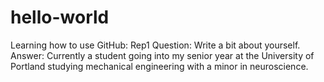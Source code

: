 # hello-world
Learning how to use GitHub: Rep1
Question: Write a bit about yourself.
Answer: Currently a student going into my senior year at the University of Portland studying mechanical engineering with a minor in neuroscience. 
